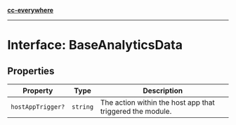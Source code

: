 [**cc-everywhere**](../../../../../index.md)

***

# Interface: BaseAnalyticsData

## Properties

| Property | Type | Description |
| ------ | ------ | ------ |
| `hostAppTrigger?` | `string` | The action within the host app that triggered the module. |
